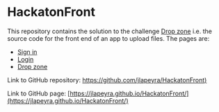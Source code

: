 # HackatonFront

This repository contains the solution to the challenge [Drop zone](https://nuwe.io/dev/competitions/fundacion-esplai-hackathon/fundacion-esplai-hackathon-reto-frontend) i.e. the source code for the front end of an app to upload files. The pages are:

- [Sign in](signin.html)
- [Login](login.html)
- [Drop zone](drop_zone.html)



Link to GitHub repository: [https://github.com/jlapeyra/HackatonFront)](https://github.com/jlapeyra/HackatonFront)

Link to GitHub page: [https://jlapeyra.github.io/HackatonFront/](https://jlapeyra.github.io/HackatonFront/)